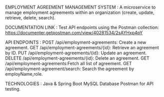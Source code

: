EMPLOYMENT AGREEMENT MANAGEMENT SYSTEM :
   A microservice to manage employment agreements within an organization (create, update, retrieve, delete, search).
   
DOCUMENTATION LINK :
   Test API endpoints using the Postman collection: https://documenter.getpostman.com/view/40281534/2sAYHxp4pY
   
API ENDPOINTS :
    POST /api/employment-agreements: Create a new agreement.
    GET /api/employment-agreements/{id}: Retrieve an agreement by ID.
    PUT /api/employment-agreements/{id}: Update an agreement.
    DELETE /api/employment-agreements/{id}: Delete an agreement.
    GET /api/employment-agreements:Fetch all list of agreement.
    GET /api/employment-agreement/search: Search the agreement by employName,role.

TECHNOLOGIES :
    Java & Spring Boot
    MySQL Database
    Postman for API testing.

